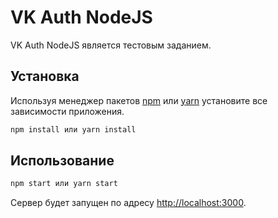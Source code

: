 # VK Auth NodeJS

VK Auth NodeJS является тестовым заданием.

## Установка

Используя менеджер пакетов [npm](https://www.npmjs.com/) или [yarn](https://yarnpkg.com) установите все зависимости приложения.

```bash
npm install или yarn install
```

## Использование

```bash
npm start или yarn start
```
Сервер будет запущен по адресу [http://localhost:3000](http://localhost:3000).